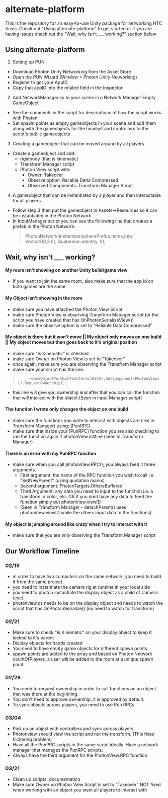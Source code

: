 # alternate-platform

This is the repository for an easy-to-use Unity package for networking HTC Vives. Check out "Using alternate-platform" to get started or if you are having issues check out the "Wait, why isn't ___ working?" section below

## Using alternate-platform
1. Setting up PUN
  * Download Photon Unity Networking from the Asset Store
  * Open the PUN Wizard (Window > Photon Unity Networking)
  * Register to get your AppID
  * Copy that appID into the related field in the Inspector
  
2. Add NetworkManager.cs to your scene in a Network Manager Empty GameObject
  * See the comments in the script for descriptions of how the script works with Photon 
  * Set spawn points as empty gameobjects in your scene and add them along with the gameobjects for the headset and controllers to the script's public gameobjects
  
3. Creating a gameobject that can be moved around by all players

  * Create a gameobject and add:
    - rigidbody (that is kinematic)
    - Transform Manager script
    - Photon View script with:
      * Owner: Takeover 
      * Observe option: Reliable Delta Compressed
      * Observed Components: Transform Manager Script
      
4. A gameobject that can be instantiated by a player and then interactable for all players

  * Follow step 3 then put the gameobject in Assets->Resources so it can be instantiated in the Photon Network
  * In InputManager script you can see the following line that creates a prefab in the Photon Network:
     > PhotonNetwork.Instantiate(spherePrefab.name,new Vector3(0,3,0), Quaternion.identity, 0);

## Wait, why isn't ___ working?

#### My room isn't showing on another Unity build/game view
- If you want to join the same room, also make sure that the app id on both games are the same

#### My Object isn't showing in the room
- make sure you have attached the Photon View Script
- make sure Photon View is observing Transform Manager script (or the script you have created that has OnPhotonSerializeView())
- make sure the observe option is set to "Reliable Data Compressed"

#### My object is there but it won't move || My object only moves on one build || My object moves but then goes back to it's original position

- make sure "Is Kinematic" is checked
- make sure Owner on Photon View is set to "Takeover"
- once again, make sure you are observing the Transfrom Manager script
- make sure your script has the line:
 >          ~GameObjectYouWishToInteractWith~.GetComponent<PhotonView>().RequestOwnership();
  * this line will give you ownership and after that you can call the function that will interact with the object (Seen in Input Manager script)
  
#### The function I wrote only changes the object on one build
- make sure the functions you write to interact with objects are (like in Transform Manager) using: [PunRPC]
- make sure that inside your [PunRPC] function you are also checking to run the function again if photonView.isMine (seen in Transform Manager)

#### There is an error with my PunRPC function
- make sure when you call photonView.RPC(); you always feed it three arguments.
    * First argument: the name of the RPC function you wish to call i.e. "SetNewParent" (using quotation marks)
    * Second argument: PhotonTargets.OthersBuffered
    * Third Argument: any data you need to input to the function i.e. a transform, a color, etc. OR if you dont have any data to feed the function simply put photonView.viewID
    * (Seen in Transform Manager - detachParent() uses photonView.viewID while the others input data to the functions)

#### My object is jumping around like crazy when I try to interact with it
- make sure that you are _only_ observing the Transform Manager script



## Our Workflow Timeline

### 02/19
- in order to have two computers on the same network, you need to build it from the same project.
- you need to instantiate the camera rig at runtime in your local side
- you need to photon instantiate the display object as a child of Camera (eye)
- photonview.cs needs to be on the display object and needs to watch the script that has OnPhotonSerialize() (no need to watch for transform)


### 02/21
- Make sure to check "Is Kinematic" on your display object to keep it locked to it's parent
- Display objects for hands created
- You need to have empty game objects for different spawn points
- spawn points are added to the array and based on Photon Network countOfPlayers, a user will be added to the room at a unique spawn point

### 02/28 
- You need to request ownership in order to call functions on an object that was there at the beginning.
- You don't need to approve ownership, it is approved by default.
- To sync objects across players, you need to use Pun RPCs.

### 03/04
- Pick up an object with controllers and sync across players.
- Photonview should view the script and not the transform. (This fixes flickering problem)
- Have all the PunPRC scripts in the same script ideally. Have a network manager that manages the PunRPC scripts.
- Always have the third argument for the PhotonView.RPC function

### 03/21
- Clean up scripts, documentation
- Make sure Owner on Photon View Script is set to "Takeover" NOT fixed when working with an object you want all players to interact with



